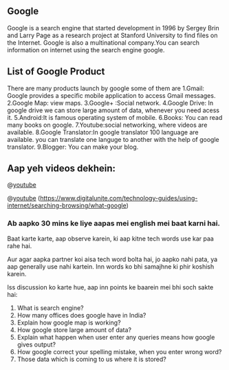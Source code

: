  ## Google
 Google is a search engine that started development in 1996 by Sergey Brin and Larry Page as a research project at Stanford University to find files on the Internet.
 Google is also a multinational company.You can search information on internet using the search engine google. 
 
 
 ## List of Google Product
 There are many products launch by google some of them are
 1.Gmail: Google provides a specific mobile application to access Gmail messages.
 2.Google Map: view maps.
 3.Google+ :Social network.
 4.Google Drive: In google drive we can store large amount of data, whenever you need acess it.
 5.Android:It is famous operating system of mobile.
 6.Books: You can read many books on google.
 7.Youtube:social networking, where videos are available.
 8.Google Translator:In google translator 100 language are available. you can translate one languge to another with the help 
 of google translator.
 9.Blogger: You can make your blog.
 

## Aap yeh videos dekhein:


@[youtube](Quk88piD8PM)

@[youtube](6kFyvovDNl8)
(https://www.digitalunite.com/technology-guides/using-internet/searching-browsing/what-google)

### Ab aapko 30 mins ke liye aapas mei english mei baat karni hai.

Baat karte karte, aap observe karein, ki aap kitne tech words use kar paa rahe hai.

Aur agar aapka partner koi aisa tech word bolta hai, jo aapko nahi pata, ya aap generally use nahi kartein. Inn words ko bhi samajhne ki phir koshish karein.

Iss discussion ko karte hue, aap inn points ke baarein mei bhi soch sakte hai:

1. What is search engine?
2. How many offices does google have in India?
3. Explain how google map is working?
4. How google store large amount of data?
5. Explain what happen when user enter any queries means how google gives output?
6. How google correct your spelling mistake, when you enter wrong word?
7. Those data which is coming to us where it is stored?
